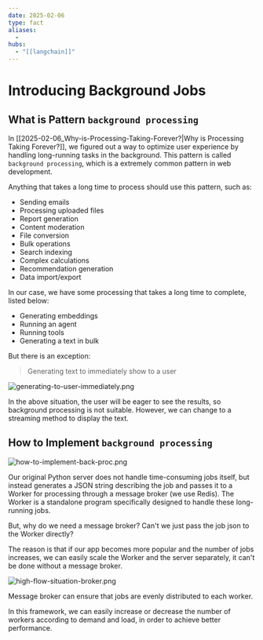 ```yaml
---
date: 2025-02-06
type: fact
aliases:
  -
hubs:
  - "[[langchain]]"
---
```


# Introducing Background Jobs


## What is Pattern `background processing`

In [[2025-02-06_Why-is-Processing-Taking-Forever?|Why is Processing Taking Forever?]], we figured out a way to optimize user experience by handling long-running tasks in the background. This pattern is called `background processing`, which is a extremely common pattern in web development.

Anything that takes a long time to process should use this pattern, such as:

- Sending emails
- Processing uploaded files
- Report generation
- Content moderation
- File conversion
- Bulk operations
- Search indexing
- Complex calculations
- Recommendation generation
- Data import/export

In our case, we have some processing that takes a long time to complete, listed below:

- Generating embeddings
- Running an agent
- Running tools
- Generating a text in bulk

But there is an exception:

> Generating text to immediately show to a user

![generating-to-user-immediately.png](../assets/imgs/generating-to-user-immediately.png)

In the above situation, the user will be eager to see the results, so background processing is not suitable. However, we can change to a streaming method to display the text.


## How to Implement `background processing`

![how-to-implement-back-proc.png](../assets/imgs/how-to-implement-back-proc.png)

Our original Python server does not handle time-consuming jobs itself, but instead generates a JSON string describing the job and passes it to a Worker for processing through a message broker (we use Redis). The Worker is a standalone program specifically designed to handle these long-running jobs.

But, why do we need a message broker? Can't we just pass the job json to the Worker directly?

The reason is that if our app becomes more popular and the number of jobs increases, we can easily scale the Worker and the server separately, it can't be done without a message broker.

![high-flow-situation-broker.png](../assets/imgs/high-flow-situation-broker.png)

Message broker can ensure that jobs are evenly distributed to each worker.

In this framework, we can easily increase or decrease the number of workers according to demand and load, in order to achieve better performance.



